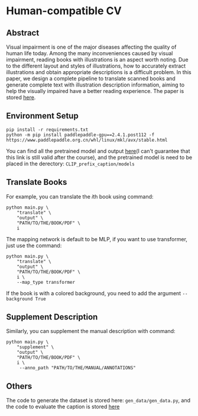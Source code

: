 # Human-compatible CV

## Abstract

Visual impairment is one of the major diseases affecting the quality of human life today. Among the many inconveniences caused by visual impairment, reading books with illustrations is an aspect worth noting. Due to the different layout and styles of illustrations, how to accurately extract illustrations and obtain appropriate descriptions is a difficult problem. In this paper, we design a complete pipeline to translate scanned books and generate complete text with illustration description information, aiming to help the visually impaired have a better reading experience. The paper is stored [here](https://github.com/TheFatBlue/Human-compatibleCV/blob/main/human_compatible_cv.pdf).

## Environment Setup

```
pip install -r requirements.txt
python -m pip install paddlepaddle-gpu==2.4.1.post112 -f https://www.paddlepaddle.org.cn/whl/linux/mkl/avx/stable.html
```

You can find all the pretrained model and output [here](https://drive.google.com/drive/folders/1XOgx0RaxZQObv9oGCArdcBXsvGy2sz0E?usp=share_link)(I can't guarantee that this link is still valid after the course), and the pretrained model is need to be placed in the derectory: `CLIP_prefix_caption/models`

## Translate Books

For example, you can translate the *i*th book using command:
```
python main.py \
    "translate" \
    "output" \
    "PATH/TO/THE/BOOK/PDF" \
    i
```

The mapping network is default to be MLP, if you want to use transformer, just use the command:
```
python main.py \
    "translate" \
    "output" \
    "PATH/TO/THE/BOOK/PDF" \
    i \
    --map_type transformer
```

If the book is with a colored background, you need to add the argument `--background True`

## Supplement Description

Similarly, you can supplement the manual description with command:
```
python main.py \
    "supplement" \
    "output" \
    "PATH/TO/THE/BOOK/PDF" \
    i \
     --anno_path "PATH/TO/THE/MANUAL/ANNOTATIONS"
```

## Others

The code to generate the dataset is stored here: `gen_data/gen_data.py`, and the code to evaluate the caption is stored [here](https://drive.google.com/drive/folders/1XOgx0RaxZQObv9oGCArdcBXsvGy2sz0E?usp=share_link)
